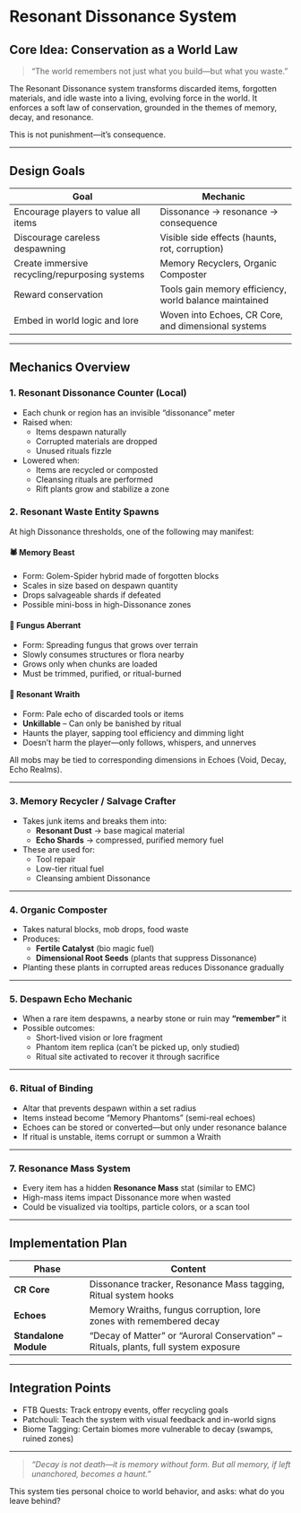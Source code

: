 # Resonant Dissonance System

## Core Idea: Conservation as a World Law

> “The world remembers not just what you build—but what you waste.”

The Resonant Dissonance system transforms discarded items, forgotten materials, and idle waste into a living, evolving force in the world. It enforces a soft law of conservation, grounded in the themes of memory, decay, and resonance.

This is not punishment—it’s consequence.

---

## Design Goals

| Goal | Mechanic |
|------|----------|
| Encourage players to value all items | Dissonance → resonance → consequence |
| Discourage careless despawning | Visible side effects (haunts, rot, corruption) |
| Create immersive recycling/repurposing systems | Memory Recyclers, Organic Composter |
| Reward conservation | Tools gain memory efficiency, world balance maintained |
| Embed in world logic and lore | Woven into Echoes, CR Core, and dimensional systems |

---

## Mechanics Overview

### 1. **Resonant Dissonance Counter (Local)**
- Each chunk or region has an invisible “dissonance” meter
- Raised when:
    - Items despawn naturally
    - Corrupted materials are dropped
    - Unused rituals fizzle
- Lowered when:
    - Items are recycled or composted
    - Cleansing rituals are performed
    - Rift plants grow and stabilize a zone

### 2. **Resonant Waste Entity Spawns**
At high Dissonance thresholds, one of the following may manifest:

#### 🕷 Memory Beast
- Form: Golem-Spider hybrid made of forgotten blocks
- Scales in size based on despawn quantity
- Drops salvageable shards if defeated
- Possible mini-boss in high-Dissonance zones

#### 🍄 Fungus Aberrant
- Form: Spreading fungus that grows over terrain
- Slowly consumes structures or flora nearby
- Grows only when chunks are loaded
- Must be trimmed, purified, or ritual-burned

#### 👻 Resonant Wraith
- Form: Pale echo of discarded tools or items
- **Unkillable** – Can only be banished by ritual
- Haunts the player, sapping tool efficiency and dimming light
- Doesn’t harm the player—only follows, whispers, and unnerves

All mobs may be tied to corresponding dimensions in Echoes (Void, Decay, Echo Realms).

---

### 3. **Memory Recycler / Salvage Crafter**
- Takes junk items and breaks them into:
    - **Resonant Dust** → base magical material
    - **Echo Shards** → compressed, purified memory fuel
- These are used for:
    - Tool repair
    - Low-tier ritual fuel
    - Cleansing ambient Dissonance

---

### 4. **Organic Composter**
- Takes natural blocks, mob drops, food waste
- Produces:
    - **Fertile Catalyst** (bio magic fuel)
    - **Dimensional Root Seeds** (plants that suppress Dissonance)
- Planting these plants in corrupted areas reduces Dissonance gradually

---

### 5. **Despawn Echo Mechanic**
- When a rare item despawns, a nearby stone or ruin may **“remember”** it
- Possible outcomes:
    - Short-lived vision or lore fragment
    - Phantom item replica (can’t be picked up, only studied)
    - Ritual site activated to recover it through sacrifice

---

### 6. **Ritual of Binding**
- Altar that prevents despawn within a set radius
- Items instead become “Memory Phantoms” (semi-real echoes)
- Echoes can be stored or converted—but only under resonance balance
- If ritual is unstable, items corrupt or summon a Wraith

---

### 7. **Resonance Mass System**
- Every item has a hidden **Resonance Mass** stat (similar to EMC)
- High-mass items impact Dissonance more when wasted
- Could be visualized via tooltips, particle colors, or a scan tool

---

## Implementation Plan

| Phase | Content |
|-------|---------|
| **CR Core** | Dissonance tracker, Resonance Mass tagging, Ritual system hooks |
| **Echoes** | Memory Wraiths, fungus corruption, lore zones with remembered decay |
| **Standalone Module** | “Decay of Matter” or “Auroral Conservation” – Rituals, plants, full system exposure |

---

## Integration Points

- FTB Quests: Track entropy events, offer recycling goals
- Patchouli: Teach the system with visual feedback and in-world signs
- Biome Tagging: Certain biomes more vulnerable to decay (swamps, ruined zones)

---

> _“Decay is not death—it is memory without form. But all memory, if left unanchored, becomes a haunt.”_

This system ties personal choice to world behavior, and asks: what do you leave behind?


